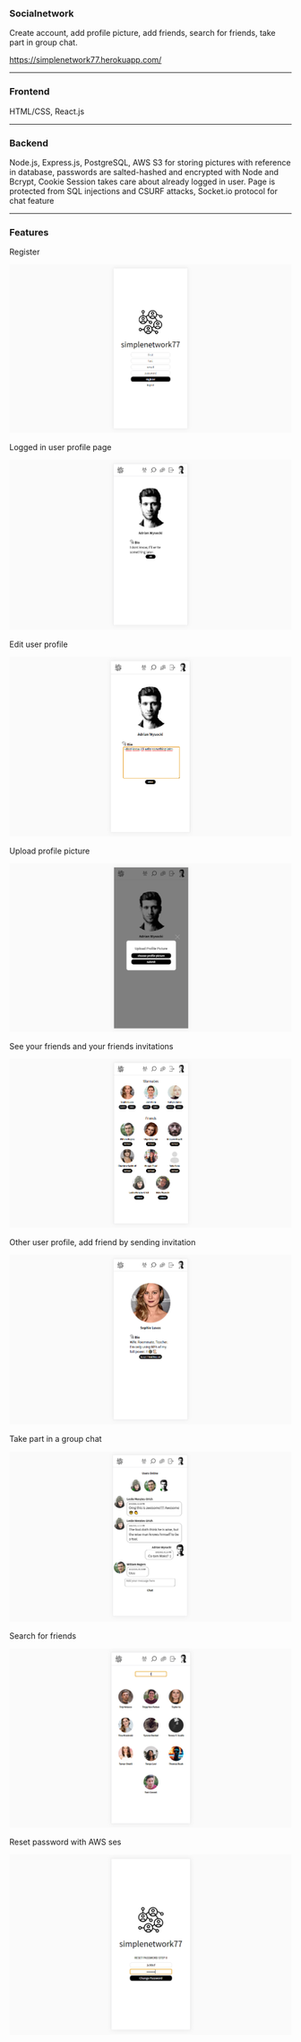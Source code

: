 ### Socialnetwork

Create account, add profile picture, add friends, search for friends, take part in group chat.

https://simplenetwork77.herokuapp.com/

---

### Frontend

HTML/CSS, React.js

---

### Backend

Node.js, Express.js, PostgreSQL, AWS S3 for storing pictures with reference in database, passwords are salted-hashed and encrypted with Node and Bcrypt, Cookie Session takes care about already logged in user. Page is protected from SQL injections and CSURF attacks, Socket.io protocol for chat feature

---

### Features

Register

![img](./images_readme/1.png)

Logged in user profile page

![img](./images_readme/2.png)

Edit user profile

![img](./images_readme/22.png)

Upload profile picture

![img](./images_readme/3.png)

See your friends and your friends invitations

![img](./images_readme/4.png)

Other user profile, add friend by sending invitation

![img](./images_readme/5.png)

Take part in a group chat

![img](./images_readme/6.png)

Search for friends

![img](./images_readme/7.png)

Reset password with AWS ses

![img](./images_readme/8.png)
